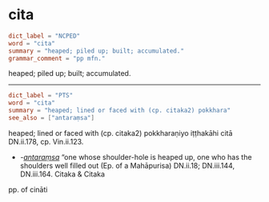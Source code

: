 # cita

``` toml
dict_label = "NCPED"
word = "cita"
summary = "heaped; piled up; built; accumulated."
grammar_comment = "pp mfn."
```

heaped; piled up; built; accumulated.

--------------------

``` toml
dict_label = "PTS"
word = "cita"
summary = "heaped; lined or faced with (cp. citaka2) pokkhara"
see_also = ["antaraṃsa"]
```

heaped; lined or faced with (cp. citaka2) pokkharaṇiyo iṭṭhakāhi citā DN.ii.178, cp. Vin.ii.123.

* *\-[antaraṃsa](antaraṃsa.md)* “one whose shoulder\-hole is heaped up, one who has the shoulders well filled out (Ep. of a Mahāpurisa) DN.ii.18; DN.iii.144, DN.iii.164. Citaka & Citaka

pp. of cināti

